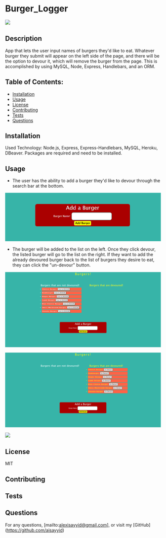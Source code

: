 # Burger_Logger
  ![](https://img.shields.io/badge/License-MIT-blue)
  ## Description 
  App that lets the user input names of burgers they'd like to eat. Whatever burger they submit will appear on the left side of the page, and there will be the option to devour it, which will remove the burger from the page. This is accomplished by using MySQL, Node, Express, Handlebars, and an ORM.
  ## Table of Contents:
  - [Installation](#Installation)
  - [Usage](#Usage)
  - [License](#License)
  - [Contributing](#Contributing)
  - [Tests](#Tests)
  - [Questions](#Questions)
  ## Installation
  Used Technology: Node.js, Express, Express-Handlebars, MySQL, Heroku, DBeaver.  Packages are required and need to be installed.
  ## Usage
  - The user has the ability to add a burger they'd like to devour through the search bar at the bottom.
  
  ![](images/searchbar.png)
  
  - The burger will be added to the list on the left.  Once they click devour, the listed burger will go to the list on the right.  If they want to add the already devoured burger back to the list of burgers they desire to eat, they can click the "un-devour" button.
 
  ![](images/notdevoured.png)
   
  ![](images/devoured.png)
  
   ![](images/Burger_GIF.gif)
  
  ## License
  MIT
  ## Contributing
  
  ## Tests
  
  ## Questions
  For any questions, [mailto:alexisayyid@gmail.com], or visit my [GitHub] (https://github.com/aisayyid) 
  
 
 

